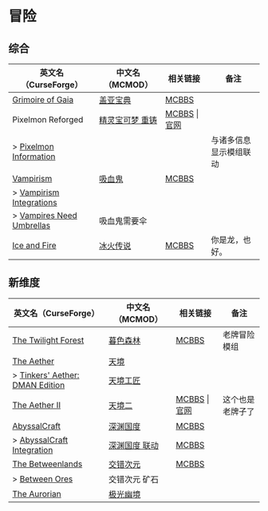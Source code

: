 # 冒险

## 综合

| 英文名（CurseForge）                                                                              | 中文名（MCMOD）                                         | 相关链接                                                                              | 备注                   |
| ------------------------------------------------------------------------------------------------- | ------------------------------------------------------- | ------------------------------------------------------------------------------------- | ---------------------- |
| [Grimoire of Gaia](https://www.curseforge.com/minecraft/mc-mods/grimoire-of-gaia)                 | [盖亚宝典](https://www.mcmod.cn/class/399.html)         | [MCBBS](https://www.mcbbs.net/thread-679274-1-1.html)                                 |                        |
| Pixelmon Reforged                                                                                 | [精灵宝可梦 重铸](https://www.mcmod.cn/class/1190.html) | [MCBBS](https://www.mcbbs.net/thread-291020-1-1.html) \| [官网](https://reforged.gg/) |                        |
| > [Pixelmon Information](https://www.curseforge.com/minecraft/mc-mods/pixelmon-information)       |                                                         |                                                                                       | 与诸多信息显示模组联动 |
| [Vampirism](https://www.curseforge.com/minecraft/mc-mods/vampirism-become-a-vampire)              | [吸血鬼](https://www.mcmod.cn/class/930.html)           | [MCBBS](https://www.mcbbs.net/thread-771842-1-1.html)                                 |                        |
| > [Vampirism Integrations](https://www.curseforge.com/minecraft/mc-mods/vampirism-integrations)   |                                                         |                                                                                       |                        |
| > [Vampires Need Umbrellas](https://www.curseforge.com/minecraft/mc-mods/vampires-need-umbrellas) | 吸血鬼需要伞                                            |                                                                                       |                        |
| [Ice and Fire](https://www.curseforge.com/minecraft/mc-mods/ice-and-fire-dragons)                 | [冰火传说](https://www.mcmod.cn/class/770.html)         | [MCBBS](https://www.mcbbs.net/thread-847008-1-1.html)                                 | 你是龙，也好。         |

## 新维度

| 英文名（CurseForge）                                                                                        | 中文名（MCMOD）                                       | 相关链接                                                                                  | 备注             |
| ----------------------------------------------------------------------------------------------------------- | ----------------------------------------------------- | ----------------------------------------------------------------------------------------- | ---------------- |
| [The Twilight Forest](https://www.curseforge.com/minecraft/mc-mods/the-twilight-forest)                     | [暮色森林](https://www.mcmod.cn/class/61.html)        | [MCBBS](https://www.mcbbs.net/thread-733312-1-1.html)                                     | 老牌冒险模组     |
| [The Aether](https://www.curseforge.com/minecraft/mc-mods/the-aether)                                       | [天境](https://www.mcmod.cn/class/94.html)            |                                                                                           |                  |
| > [Tinkers' Aether: DMAN Edition](https://www.curseforge.com/minecraft/mc-mods/tinkers-aether-dman-edition) | [天境工匠](https://www.mcmod.cn/class/2160.html)      |                                                                                           |                  |
| [The Aether II](https://www.curseforge.com/minecraft/mc-mods/the-aether-ii)                                 | [天境二](https://www.mcmod.cn/class/1137.html)        | [MCBBS](https://www.mcbbs.net/thread-797818-1-1.html) \| [官网](https://gildedgames.com/) | 这个也是老牌子了 |
| [AbyssalCraft](https://www.curseforge.com/minecraft/mc-mods/abyssalcraft)                                   | [深渊国度](https://www.mcmod.cn/class/508.html)       | [MCBBS](https://www.mcbbs.net/thread-664279-1-1.html)                                     |                  |
| > [AbyssalCraft Integration](https://www.curseforge.com/minecraft/mc-mods/abyssalcraft-integration)         | [深渊国度 联动](https://www.mcmod.cn/class/1372.html) | [MCBBS](https://www.mcbbs.net/thread-672323-1-1.html)                                     |                  |
| [The Betweenlands](https://www.curseforge.com/minecraft/mc-mods/angry-pixel-the-betweenlands-mod)           | [交错次元](https://www.mcmod.cn/class/499.html)       | [MCBBS](https://www.mcbbs.net/thread-804242-1-1.html)                                     |                  |
| > [Between Ores](https://www.curseforge.com/minecraft/mc-mods/between-ores)                                 | 交错次元 矿石                                         |                                                                                           |                  |
| [The Aurorian](https://www.curseforge.com/minecraft/mc-mods/the-aurorian)                                   | [极光幽境](https://www.mcmod.cn/class/2383.html)      |                                                                                           |                  |
